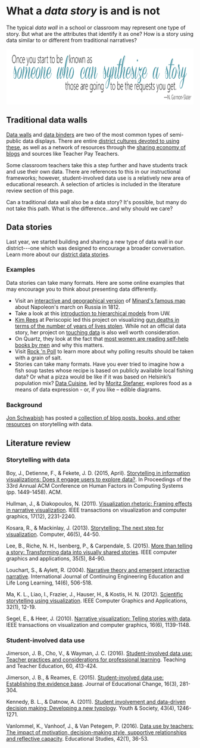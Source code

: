 # What a *data story* is and is not #

The typical *data wall* in a school or classroom may represent one type of story. But what are the attributes that identify it as one? How is a story using data similar to or different from traditional narratives? 

<p align="center"> 
<img src="https://github.com/tlricherson/Data-Conversations/blob/master/graphics/Someone%20Story.png" align="center" height="150">
</p>

## Traditional data walls ##
[Data walls](https://twitter.com/search?q=%23datawall&src=typd) and [data binders](https://twitter.com/search?q=data%20binder&src=typd) are two of the most common types of semi-public data displays. There are entire [district cultures devoted to using these](http://qualitycommunityschools.weebly.com/data-walls.html), as well as a network of resources through the [sharing economy of blogs](http://www.thecurriculumcorner.com/thecurriculumcorner123/2014/07/student-data-binder/) and sources like Teacher Pay Teachers. 

Some classroom teachers take this a step further and have students track and use their own data. There are references to this in our instructional frameworks; however, student-involved data use is a relatively new area of educational research. A selection of articles is included in the literature review section of this page. 

Can a traditional data wall also be a data story? It's possible, but many do not take this path. What is the difference...and why should we care?

## Data stories ##
Last year, we started building and sharing a new type of data wall in our district---one which was designed to encourage a broader conversation. Learn more about our [district data stories](https://www.tumwater.k12.wa.us/Page/7852).

### Examples ###
Data stories can take many formats. Here are some online examples that may encourage you to think about presenting data differently.
* Visit an [interactive and geographical version](https://1812.tass.ru/en#) of [Minard's famous map](https://en.wikipedia.org/wiki/Charles_Joseph_Minard) about Napoleon's march on Russia in 1812.
* Take a look at this [introduction to hierarchical models](http://mfviz.com/hierarchical-models/) from UW.
* [Kim Rees](https://twitter.com/krees) at Periscopic led this project on visualizing [gun deaths in terms of the number of years of lives stolen](http://guns.periscopic.com/). While not an official data story, her project on [touching data](http://www.periscopic.com/news/touching-data) is also well worth consideration.
* On Quartz, they look at the fact that [most women are reading self-help books by men](https://qz.com/1106341/most-women-reading-self-help-books-are-getting-advice-from-men/) and why this matters.
* Visit [Rock 'n Poll](http://rocknpoll.graphics/) to learn more about why polling results should be taken with a grain of salt.
* Stories can take many formats. Have you ever tried to imagine how a fish soup tastes whose recipe is based on publicly available local fishing data? Or what a pizza would be like if it was based on Helsinki’s population mix? [Data Cuisine](http://data-cuisine.net/), led by [Moritz Stefaner](https://twitter.com/moritz_stefaner), explores food as a means of data expression - or, if you like – edible diagrams.

### Background ###
[Jon Schwabish](https://twitter.com/jschwabish) has posted a [collection of blog posts, books, and other resources](https://policyviz.com/2017/03/24/more-story-references-and-resources/) on storytelling with data.

## Literature review ##
### Storytelling with data ###
Boy, J., Detienne, F., & Fekete, J. D. (2015, April). [Storytelling in information visualizations: Does it engage users to explore data?](http://www.cs.tufts.edu/comp/250VIS/papers/CHI2015-Storytelling.pdf). In Proceedings of the 33rd Annual ACM Conference on Human Factors in Computing Systems (pp. 1449-1458). ACM.

Hullman, J., & Diakopoulos, N. (2011). [Visualization rhetoric: Framing effects in narrative visualization](http://faculty.washington.edu/jhullman/vis_rhetoric.pdf). IEEE transactions on visualization and computer graphics, 17(12), 2231-2240.

Kosara, R., & Mackinlay, J. (2013). [Storytelling: The next step for visualization](http://dataplusscience.com/files/Kosara_Computer_2013.pdf). Computer, 46(5), 44-50.

Lee, B., Riche, N. H., Isenberg, P., & Carpendale, S. (2015). [More than telling a story: Transforming data into visually shared stories](https://hal.inria.fr/hal-01158445/document). IEEE computer graphics and applications, 35(5), 84-90.

Louchart, S., & Aylett, R. (2004). [Narrative theory and emergent interactive narrative](https://s3.amazonaws.com/academia.edu.documents/2727972/2g5a3wt0lcxskfr.pdf?AWSAccessKeyId=AKIAIWOWYYGZ2Y53UL3A&Expires=1509729986&Signature=YGHmyxGvdRLrM0y956F4b3vKmAs%3D&response-content-disposition=inline%3B%20filename%3DNarrative_theory_and_emergent_interactiv.pdf). International Journal of Continuing Engineering Education and Life Long Learning, 14(6), 506-518.

Ma, K. L., Liao, I., Frazier, J., Hauser, H., & Kostis, H. N. (2012). [Scientific storytelling using visualization](http://vis.cs.ucdavis.edu/papers/Scientific_Storytelling_CGA.pdf). IEEE Computer Graphics and Applications, 32(1), 12-19.

Segel, E., & Heer, J. (2010). [Narrative visualization: Telling stories with data](https://egerber.mech.northwestern.edu/wp-content/uploads/2015/02/Narrative_Visualization.pdf). IEEE transactions on visualization and computer graphics, 16(6), 1139-1148.

### Student-involved data use ###
Jimerson, J. B., Cho, V., & Wayman, J. C. (2016). [Student-involved data use: Teacher practices and considerations for professional learning](http://www.waymandatause.com/wp-content/uploads/2013/11/Jimerson-Cho-Wayman-2016-Student-Involved-Data-Use.pdf). Teaching and Teacher Education, 60, 413-424.

Jimerson, J. B., & Reames, E. (2015). [Student-involved data use: Establishing the evidence base](https://link.springer.com/article/10.1007/s10833-015-9246-4). Journal of Educational Change, 16(3), 281-304.

Kennedy, B. L., & Datnow, A. (2011). [Student involvement and data-driven decision making: Developing a new typology](https://www.researchgate.net/profile/Amanda_Datnow/publication/258200726_Student_Involvement_and_Data-Driven_Decision_Making_Developing_a_New_Typology/links/54e349de0cf2d618e1963552.pdf). Youth & Society, 43(4), 1246-1271.

Vanlommel, K., Vanhoof, J., & Van Petegem, P. (2016). [Data use by teachers: The impact of motivation, decision-making style, supportive relationships and reflective capacity](http://www.tandfonline.com/doi/abs/10.1080/03055698.2016.1148582). Educational Studies, 42(1), 36-53.

